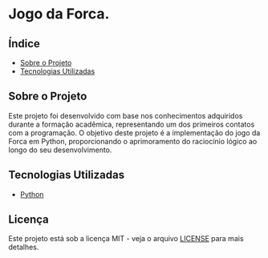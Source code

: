 # Jogo da Forca.

## Índice

- [Sobre o Projeto](#sobre-o-projeto)
- [Tecnologias Utilizadas](#tecnologias-utilizadas)

## Sobre o Projeto

Este projeto foi desenvolvido com base nos conhecimentos adquiridos durante a formação acadêmica, representando um dos primeiros contatos com a programação. O objetivo deste projeto é a implementação do jogo da Forca em Python, proporcionando o aprimoramento do raciocínio lógico ao longo do seu desenvolvimento.

## Tecnologias Utilizadas

- [Python](https://www.python.org/)

## Licença

Este projeto está sob a licença MIT - veja o arquivo [LICENSE](LICENSE) para mais detalhes.

